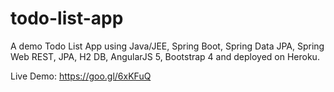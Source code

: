 # todo-list-app

A demo Todo List App using Java/JEE, Spring Boot, Spring Data JPA, Spring Web REST, JPA, H2 DB, AngularJS 5, Bootstrap 4 and deployed on Heroku.

Live Demo: https://goo.gl/6xKFuQ
